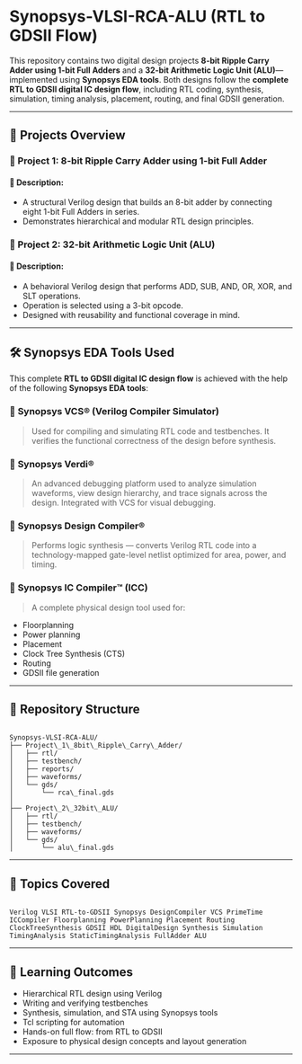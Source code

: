 # Synopsys-VLSI-RCA-ALU (RTL to GDSII Flow)

This repository contains two digital design projects **8-bit Ripple Carry Adder using 1-bit Full Adders** and a **32-bit Arithmetic Logic Unit (ALU)**—implemented using **Synopsys EDA tools**. Both designs follow the **complete RTL to GDSII digital IC design flow**, including RTL coding, synthesis, simulation, timing analysis, placement, routing, and final GDSII generation.

---

## 🚀 Projects Overview

### 🔧 Project 1: 8-bit Ripple Carry Adder using 1-bit Full Adder

#### 📘 Description:
- A structural Verilog design that builds an 8-bit adder by connecting eight 1-bit Full Adders in series.
- Demonstrates hierarchical and modular RTL design principles.

### 🔧 Project 2: 32-bit Arithmetic Logic Unit (ALU)

#### 📘 Description:
- A behavioral Verilog design that performs ADD, SUB, AND, OR, XOR, and SLT operations.
- Operation is selected using a 3-bit opcode.
- Designed with reusability and functional coverage in mind.

---


## 🛠️ Synopsys EDA Tools Used

This complete **RTL to GDSII digital IC design flow** is achieved with the help of the following **Synopsys EDA tools**:

### 🔹 **Synopsys VCS® (Verilog Compiler Simulator)**

> Used for compiling and simulating RTL code and testbenches. It verifies the functional correctness of the design before synthesis.

### 🔹 **Synopsys Verdi®**

> An advanced debugging platform used to analyze simulation waveforms, view design hierarchy, and trace signals across the design. Integrated with VCS for visual debugging.

### 🔹 **Synopsys Design Compiler®**

> Performs logic synthesis — converts Verilog RTL code into a technology-mapped gate-level netlist optimized for area, power, and timing.

### 🔹 **Synopsys IC Compiler™ (ICC)**

> A complete physical design tool used for:

* Floorplanning
* Power planning
* Placement
* Clock Tree Synthesis (CTS)
* Routing
* GDSII file generation

---

## 📂 Repository Structure

```

Synopsys-VLSI-RCA-ALU/
├── Project\_1\_8bit\_Ripple\_Carry\_Adder/
│   ├── rtl/
│   ├── testbench/
│   ├── reports/
│   ├── waveforms/
│   └── gds/
│       └── rca\_final.gds
│
├── Project\_2\_32bit\_ALU/
│   ├── rtl/
│   ├── testbench/
│   ├── waveforms/
│   └── gds/
│       └── alu\_final.gds

```

---

## 🧠 Topics Covered

```

Verilog VLSI RTL-to-GDSII Synopsys DesignCompiler VCS PrimeTime ICCompiler Floorplanning PowerPlanning Placement Routing ClockTreeSynthesis GDSII HDL DigitalDesign Synthesis Simulation TimingAnalysis StaticTimingAnalysis FullAdder ALU

```

---

## 🎯 Learning Outcomes

- Hierarchical RTL design using Verilog
- Writing and verifying testbenches
- Synthesis, simulation, and STA using Synopsys tools
- Tcl scripting for automation
- Hands-on full flow: from RTL to GDSII
- Exposure to physical design concepts and layout generation

---

